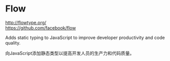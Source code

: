 # Flow  

http://flowtype.org/  
https://github.com/facebook/flow  


Adds static typing to JavaScript to improve developer productivity and code quality. 

向JavaScript添加静态类型以提高开发人员的生产力和代码质量。






